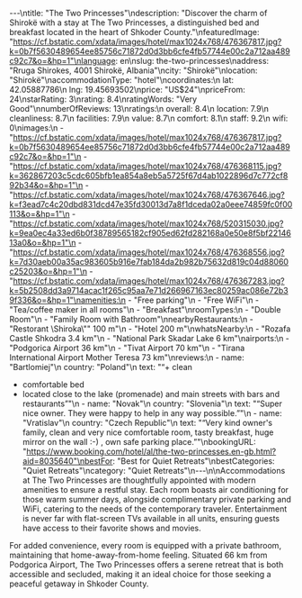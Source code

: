 ---\ntitle: "The Two Princesses"\ndescription: "Discover the charm of Shirokë with a stay at The Two Princesses, a distinguished bed and breakfast located in the heart of Shkoder County."\nfeaturedImage: "https://cf.bstatic.com/xdata/images/hotel/max1024x768/476367817.jpg?k=0b7f5630489654ee85756c71872d0d3bb6cfe4fb57744e00c2a712aa489c92c7&o=&hp=1"\nlanguage: en\nslug: the-two-princesses\naddress: "Rruga Shirokes, 4001 Shirokë, Albania"\ncity: "Shirokë"\nlocation: "Shirokë"\naccommodationType: "hotel"\ncoordinates:\n  lat: 42.05887786\n  lng: 19.45693502\nprice: "US$24"\npriceFrom: 24\nstarRating: 3\nrating: 8.4\nratingWords: "Very Good"\nnumberOfReviews: 13\nratings:\n  overall: 8.4\n  location: 7.9\n  cleanliness: 8.7\n  facilities: 7.9\n  value: 8.7\n  comfort: 8.1\n  staff: 9.2\n  wifi: 0\nimages:\n  - "https://cf.bstatic.com/xdata/images/hotel/max1024x768/476367817.jpg?k=0b7f5630489654ee85756c71872d0d3bb6cfe4fb57744e00c2a712aa489c92c7&o=&hp=1"\n  - "https://cf.bstatic.com/xdata/images/hotel/max1024x768/476368115.jpg?k=362867203c5cdc605bfb1ea854a8eb5a5725f67d4ab1022896d7c772cf892b34&o=&hp=1"\n  - "https://cf.bstatic.com/xdata/images/hotel/max1024x768/476367646.jpg?k=f3ead7c4c20dbd831dcd47e35fd30013d7a8f1dceda02a0eee74859fc0f00113&o=&hp=1"\n  - "https://cf.bstatic.com/xdata/images/hotel/max1024x768/520315030.jpg?k=9ea0ec4a33ed6b0f38789565182cf905ed62fd282168a0e50e8f5bf2214613a0&o=&hp=1"\n  - "https://cf.bstatic.com/xdata/images/hotel/max1024x768/476368556.jpg?k=7d30aeb00a35ac983605b916e7fab184da2b982b75632d819c04d88060c25203&o=&hp=1"\n  - "https://cf.bstatic.com/xdata/images/hotel/max1024x768/476367283.jpg?k=5b2508dd3a9714acac1f265c95aa7e71d266967163ec80259ac086e72b39f336&o=&hp=1"\namenities:\n  - "Free parking"\n  - "Free WiFi"\n  - "Tea/coffee maker in all rooms"\n  - "Breakfast"\nroomTypes:\n  - "Double Room"\n  - "Family Room with Bathroom"\nnearbyRestaurants:\n  - "Restorant \Shiroka\\"\" 100 m"\n  - "Hotel 200 m"\nwhatsNearby:\n  - "Rozafa Castle Shkodra 3.4 km"\n  - "National Park Skadar Lake 6 km"\nairports:\n  - "Podgorica Airport 36 km"\n  - "Tivat Airport 70 km"\n  - "Tirana International Airport Mother Teresa 73 km"\nreviews:\n  - name: "Bartlomiej"\n    country: "Poland"\n    text: "“+ clean
+ comfortable bed
+ located close to the lake (promenade) and main streets with bars and restaurants”"\n  - name: "Novak"\n    country: "Slovenia"\n    text: "“Super nice owner. They were happy to help in any way possible.”"\n  - name: "Vratislav"\n    country: "Czech Republic"\n    text: "“Very kind owner's family, clean and very nice comfortable room, tasty breakfast, huge mirror on the wall :-) , own safe parking place.”"\nbookingURL: "https://www.booking.com/hotel/al/the-two-princesses.en-gb.html?aid=8035640"\nbestFor: "Best for Quiet Retreats"\nbestCategories: "Quiet Retreats"\ncategory: "Quiet Retreats"\n---\n\nAccommodations at The Two Princesses are thoughtfully appointed with modern amenities to ensure a restful stay. Each room boasts air conditioning for those warm summer days, alongside complimentary private parking and WiFi, catering to the needs of the contemporary traveler. Entertainment is never far with flat-screen TVs available in all units, ensuring guests have access to their favorite shows and movies.

For added convenience, every room is equipped with a private bathroom, maintaining that home-away-from-home feeling. Situated 66 km from Podgorica Airport, The Two Princesses offers a serene retreat that is both accessible and secluded, making it an ideal choice for those seeking a peaceful getaway in Shkoder County.
